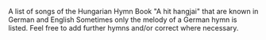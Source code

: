A list of songs of the Hungarian Hymn Book "A hit hangjai" that are known in German and English
Sometimes only the melody of a German hymn is listed.
Feel free to add further hymns and/or correct where necessary.
